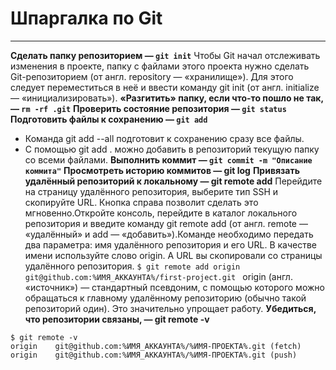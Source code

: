 # Шпаргалка по Git
 ---
 **Сделать папку репозиторием — `git init`**
 Чтобы Git начал отслеживать изменения в проекте, папку с файлами этого проекта нужно сделать Git-репозиторием (от англ. repository — «хранилище»). Для этого следует переместиться в неё и ввести команду git init (от англ. initialize — «инициализировать»).
**«Разгитить» папку, если что-то пошло не так, — `rm -rf .git`**
**Проверить состояние репозитория — `git status`**
**Подготовить файлы к сохранению — `git add`**
- Команда git add --all подготовит к сохранению сразу все файлы.
- С помощью git add . можно добавить в репозиторий текущую папку со всеми файлами.
**Выполнить коммит — `git commit -m "Описание коммита"`**
**Просмотреть историю коммитов — git log**
**Привязать удалённый репозиторий к локальному — git remote add**
Перейдите на страницу удалённого репозитория, выберите тип SSH и скопируйте URL. Кнопка справа позволит сделать это мгновенно.Откройте консоль, перейдите в каталог локального репозитория и введите команду git remote add (от англ. remote — «удалённый» и add — «добавить»).Команде необходимо передать два параметра: имя удалённого репозитория и его URL. В качестве имени используйте слово origin. А URL вы скопировали со страницы удалённого репозитория.
`$ git remote add origin git@github.com:%ИМЯ_АККАУНТА%/first-project.git `
origin (англ. «источник») — стандартный псевдоним, с помощью которого можно обращаться к главному удалённому репозиторию (обычно такой репозиторий один). Это значительно упрощает работу.
**Убедиться, что репозитории связаны, — git remote -v**
```
$ git remote -v
origin    git@github.com:%ИМЯ_АККАУНТА%/%ИМЯ-ПРОЕКТА%.git (fetch)
origin    git@github.com:%ИМЯ_АККАУНТА%/%ИМЯ-ПРОЕКТА%.git (push) 
```

